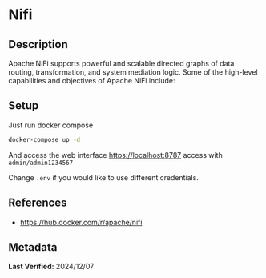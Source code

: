 # Nifi

## Description

Apache NiFi supports powerful and scalable directed graphs of data routing, transformation, and system mediation logic. Some of the high-level capabilities and objectives of Apache NiFi include:

## Setup

Just run docker compose

```sh
docker-compose up -d
```

And access the web interface <https://localhost:8787> access with `admin/admin1234567`

Change `.env` if you would like to use different credentials.

## References

- <https://hub.docker.com/r/apache/nifi>

## Metadata

**Last Verified:** 2024/12/07
